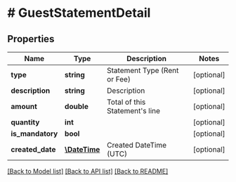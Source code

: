 # # GuestStatementDetail

## Properties

Name | Type | Description | Notes
------------ | ------------- | ------------- | -------------
**type** | **string** | Statement Type (Rent or Fee) | [optional]
**description** | **string** | Description | [optional]
**amount** | **double** | Total of this Statement&#39;s line | [optional]
**quantity** | **int** |  | [optional]
**is_mandatory** | **bool** |  | [optional]
**created_date** | [**\DateTime**](\DateTime.md) | Created DateTime (UTC) | [optional]

[[Back to Model list]](../../README.md#models) [[Back to API list]](../../README.md#endpoints) [[Back to README]](../../README.md)
